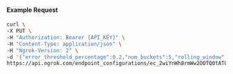 <!-- Code generated for API Clients. DO NOT EDIT. -->

#### Example Request

```bash
curl \
-X PUT \
-H "Authorization: Bearer {API_KEY}" \
-H "Content-Type: application/json" \
-H "Ngrok-Version: 2" \
-d '{"error_threshold_percentage":0.2,"num_buckets":5,"rolling_window":300,"tripped_duration":120,"volume_threshold":20}' \
https://api.ngrok.com/endpoint_configurations/ec_2wiYnWh8rmWw2OOTQ0tAT0Y7VKP/circuit_breaker
```
